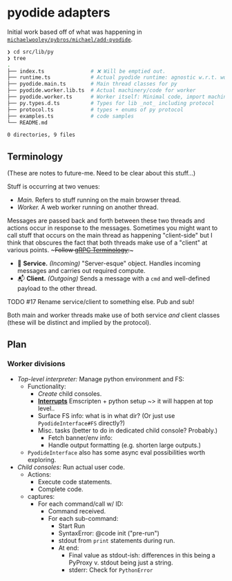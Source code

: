 # pyodide adapters <!-- omit in toc -->

Initial work based off of what was happening in [`michaelwooley/pybros/michael/add-pyodide`](https://github.com/michaelwooley/pybros/tree/0a97fa9448c8c0738e631e16664c4ed9f8e608c6/src/lib/pyodide).

```bash
❯ cd src/lib/py
❯ tree
.
├── index.ts               # ❌ Will be emptied out.
├── runtime.ts             # Actual pyodide runtime: agnostic w.r.t. worker v. main thread
├── pyodide.main.ts        # Main thread classes for py
├── pyodide.worker.lib.ts  # Actual machinery/code for worker
├── pyodide.worker.ts      # Worker itself: Minimal code, import machinery dynamically.
├── py.types.d.ts          # Types for lib _not_ including protocol
├── protocol.ts            # types + enums of py protocol
├── examples.ts            # code samples
└── README.md

0 directories, 9 files
```

## Terminology

(These are notes to future-me. Need to be clear about this stuff...)

Stuff is occurring at two venues:

- _Main._ Refers to stuff running on the main browser thread.
- _Worker._ A web worker running on another thread.

Messages are passed back and forth between these two threads and actions occur in response to the messages. Sometimes you might want to call stuff that occurs on the main thread as happening "client-side" but I think that obscures the fact that both threads make use of a "client" at various points. ~~~Follow [gRPC Terminology](https://grpc.io/docs/what-is-grpc/introduction/):~~~

- 📨 **Service.** _(Incoming)_  "Server-esque" object. Handles incoming messages and carries out required compute.
- 📬 **Client.** _(Outgoing)_  Sends a message with a `cmd` and well-defined payload to the other thread.

TODO #17 Rename service/client to something else. Pub and sub!

Both main and worker threads make use of both service _and_ client classes (these will be distinct and implied by the protocol).

## Plan

### Worker divisions

- _Top-level interpreter:_ Manage python environment and FS:
  - Functionality:
    - _Create_ child consoles.
    - [**Interrupts**](https://pyodide.org/en/stable/usage/keyboard-interrupts.html) Emscripten + python setup ~> it will happen at top level..
    - Surface FS info: what is in what dir? (Or just use `PyodideInterface#FS` directly?)
    - Misc. tasks (better to do in dedicated child console? Probably.)
      - Fetch banner/env info:
      - Handle output formatting (e.g. shorten large outputs.)
  - `PyodideInterface` also has some async eval possibilities worth exploring.
- _Child consoles:_ Run actual user code.
  - Actions:
    - Execute code statements.
    - Complete code.
  - captures:
    - For each command/call w/ ID:
      - Command received.
      - For each sub-command:
        - Start Run
        - SyntaxError: @code init ("pre-run")
        - stdout from `print` statements during run.
        - At end:
          - Final value as stdout-ish: differences in this being a PyProxy v. stdout being just a string.
          - stderr: Check for `PythonError`
